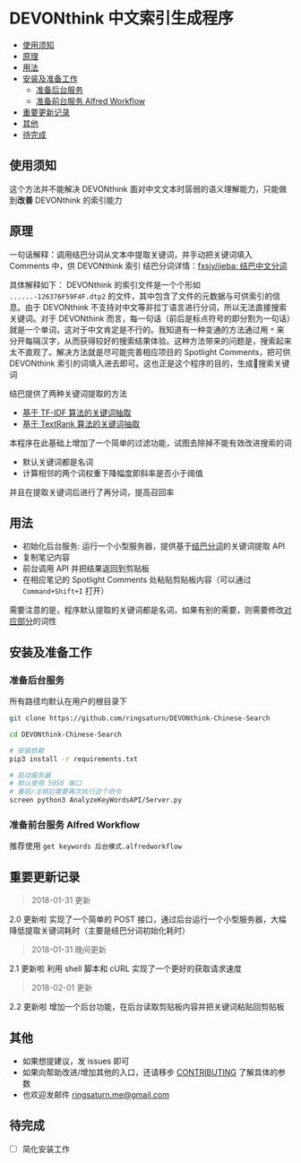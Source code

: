 DEVONthink 中文索引生成程序
===

<!-- TOC -->

- [使用须知](#使用须知)
- [原理](#原理)
- [用法](#用法)
- [安装及准备工作](#安装及准备工作)
    - [准备后台服务](#准备后台服务)
    - [准备前台服务 Alfred Workflow](#准备前台服务-alfred-workflow)
- [重要更新记录](#重要更新记录)
- [其他](#其他)
- [待完成](#待完成)

<!-- /TOC -->

## 使用须知

这个方法并不能解决 DEVONthink 面对中文文本时孱弱的语义理解能力，只能做到**改善** DEVONthink 的索引能力

## 原理

一句话解释：调用结巴分词从文本中提取关键词，并手动把关键词填入 Comments 中，供 DEVONthink 索引
结巴分词详情：[fxsjy/jieba: 结巴中文分词](https://github.com/fxsjy/jieba)

具体解释如下：
DEVONthink 的索引文件是一个个形如 `......-126376F59F4F.dtp2` 的文件，其中包含了文件的元数据与可供索引的信息。由于 DEVONthink 不支持对中文等非拉丁语言进行分词，所以无法直接搜索关键词。对于 DEVONthink 而言，每一句话（前后是标点符号的即分割为一句话）就是一个单词，这对于中文肯定是不行的。我知道有一种变通的方法通过用 `*` 来分开每隔汉字，从而获得较好的搜索结果体验。这种方法带来的问题是，搜索起来太不直观了。解决方法就是尽可能完善相应项目的 Spotlight Comments，把可供 DEVONthink 索引的词填入进去即可。这也正是这个程序的目的，生成搜索关键词

结巴提供了两种关键词提取的方法
* [基于 TF-IDF 算法的关键词抽取](https://github.com/fxsjy/jieba#基于-tf-idf-算法的关键词抽取)
* [基于 TextRank 算法的关键词抽取](https://github.com/fxsjy/jieba#基于-textrank-算法的关键词抽取)

本程序在此基础上增加了一个简单的过滤功能，试图去除掉不能有效改进搜索的词

* 默认关键词都是名词
* 计算相邻的两个词权重下降幅度即斜率是否小于阈值

并且在提取关键词后进行了再分词，提高召回率


## 用法

* 初始化后台服务: 运行一个小型服务器，提供基于[结巴分词](https://github.com/fxsjy/jieba)的关键词提取 API
* 复制笔记内容
* 前台调用 API 并把结果返回到剪贴板
* 在相应笔记的 Spotlight Comments 处粘贴剪贴板内容（可以通过 `Command+Shift+I` 打开）

需要注意的是，程序默认提取的关键词都是名词，如果有别的需要，则需要修改[对应部分](https://github.com/ringsaturn/DEVONthink-Chinese-Search/blob/master/AnalyzeKeyWordsAPI/AnalyzeKeyWords.py#L75)的词性

## 安装及准备工作

### 准备后台服务
<!--生成: `pipreqs . `-->
所有路径均默认在用户的根目录下

```bash
git clone https://github.com/ringsaturn/DEVONthink-Chinese-Search

cd DEVONthink-Chinese-Search

# 安装依赖
pip3 install -r requirements.txt

# 启动服务器
# 默认使用 5050 端口
# 重启/注销后需要再次执行这个命令
screen python3 AnalyzeKeyWordsAPI/Server.py
```

### 准备前台服务 Alfred Workflow

推荐使用 `get keywords 后台模式.alfredworkflow`

## 重要更新记录

> 2018-01-31 更新

2.0 更新啦
实现了一个简单的 POST 接口，通过后台运行一个小型服务器，大幅降低提取关键词耗时（主要是结巴分词初始化耗时）

> 2018-01-31 晚间更新

2.1 更新啦
利用 shell 脚本和 cURL 实现了一个更好的获取请求速度

> 2018-02-01 更新

2.2 更新啦
增加一个后台功能，在后台读取剪贴板内容并把关键词粘贴回剪贴板

## 其他

* 如果想提建议，发 issues 即可
* 如果向帮助改进/增加其他的入口，还请移步 [CONTRIBUTING](https://github.com/ringsaturn/DEVONthink-Chinese-Search/blob/master/CONTRIBUTING.md) 了解具体的参数
* 也欢迎发邮件 ringsaturn.me@gmail.com

## 待完成

- [ ] 简化安装工作


